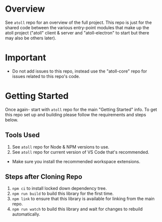 Overview
========

See `atoll` repo for an overview of the full project.  This repo is just for the shared code between
the various entry-point modules that make up the atoll project ("atoll" client & server and
"atoll-electron" to start but there may also be others later).

Important
=========

* Do not add issues to this repo, instead use the "atoll-core" repo for issues related to this repo's code.

Getting Started
===============

Once again- start with `atoll` repo for the main "Getting Started" info.  To get this repo set up
and building please follow the requirements and steps below.


Tools Used
----------

1. See `atoll` repo for Node & NPM versions to use.
2. See `atoll` repo for current version of VS Code that's recommended.
  - Make sure you install the recommended workspace extensions.

Steps after Cloning Repo
------------------------

1. `npm ci` to install locked down dependency tree.
2. `npm run build` to build this library for the first time.
3. `npm link` to ensure that this library is available for linking from the main repo.
4. `npm run watch` to build this library and wait for changes to rebuild automatically.
